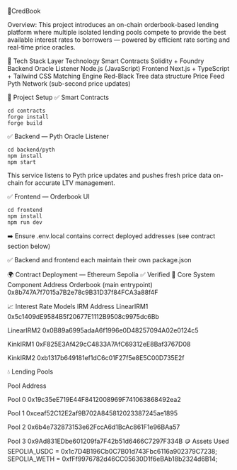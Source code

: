 📌CredBook

Overview:
This project introduces an on-chain orderbook-based lending platform where multiple isolated lending pools compete to provide the best available interest rates to borrowers — powered by efficient rate sorting and real-time price oracles.

🧱 Tech Stack
Layer	Technology
Smart Contracts	Solidity + Foundry
Backend Oracle Listener	Node.js (JavaScript)
Frontend	Next.js + TypeScript + Tailwind CSS
Matching Engine	Red-Black Tree data structure
Price Feed	Pyth Network (sub-second price updates)

🚀 Project Setup
✅ Smart Contracts
```
cd contracts
forge install
forge build
```

✅ Backend — Pyth Oracle Listener
```
cd backend/pyth
npm install
npm start
```

This service listens to Pyth price updates and pushes fresh price data on-chain for accurate LTV management.

✅ Frontend — Orderbook UI

```
cd frontend
npm install
npm run dev
```

➡️ Ensure .env.local contains correct deployed addresses (see contract section below)

✅ Backend and frontend each maintain their own package.json

🌍 Contract Deployment — Ethereum Sepolia ✅ Verified
🧩 Core System
Component	Address
Orderbook (main entrypoint)	0x8b747A7f7015a7B2e78c9B31D37f84FCA3a88f4F

📈 Interest Rate Models
IRM	Address
LinearIRM1	0x5c1409dE9584B5f20677E1112B9508c9975dc6Bb

LinearIRM2	0x0B89a6995adaA6f1996e0D48257094A02e0124c5

KinkIRM1	0xF825E3Af429cC4833A7AfC69312eE8Baf3767D08

KinkIRM2	0xb1317b649181ef1dC6c01F27f5e8E5C00D735E2f


💧 Lending Pools

Pool	Address

Pool 0	0x19c35eE719E44F8412008969F741063868492ea2

Pool 1	0xceaf52C12E2af9B702A845812023387245ae1895

Pool 2	0x6b4e732873153e62FccA6d1BcAc861F1e96BAa57

Pool 3	0x9Ad831EDbe601209fa7F42b51d6466C7297F334B
🪙 Assets Used
SEPOLIA_USDC = 0x1c7D4B196Cb0C7B01d743Fbc6116a902379C7238;
SEPOLIA_WETH = 0xfFf9976782d46CC05630D1f6eBAb18b2324d6B14;

